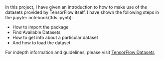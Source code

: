In this project, I have given an introduction to how to make use of the datasets provided by TensorFlow itself.
I have shown the following steps in the jupyter notebook(tfds.ipynb):
  - How to import the package
  - Find Available Datasets
  - How to get info about a particular dataset
  - And how to load the dataset
  
  For indepth information and guidelines, please visit [TensorFlow Datasets](https://www.tensorflow.org/datasets/overview)
